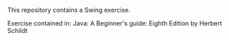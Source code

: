This repository contains a Swing exercise.

Exercise contained in: 
Java: A Beginner's guide: Eighth Edition by Herbert Schildt
